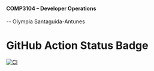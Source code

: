 #### COMP3104 – Developer Operations
-- Olympia Santaguida-Antunes

# GitHub Action Status Badge

[![CI](https://github.com/olympia15/comp3104/actions/workflows/ci.yml/badge.svg)](https://github.com/olympia15/comp3104/actions/workflows/ci.yml)